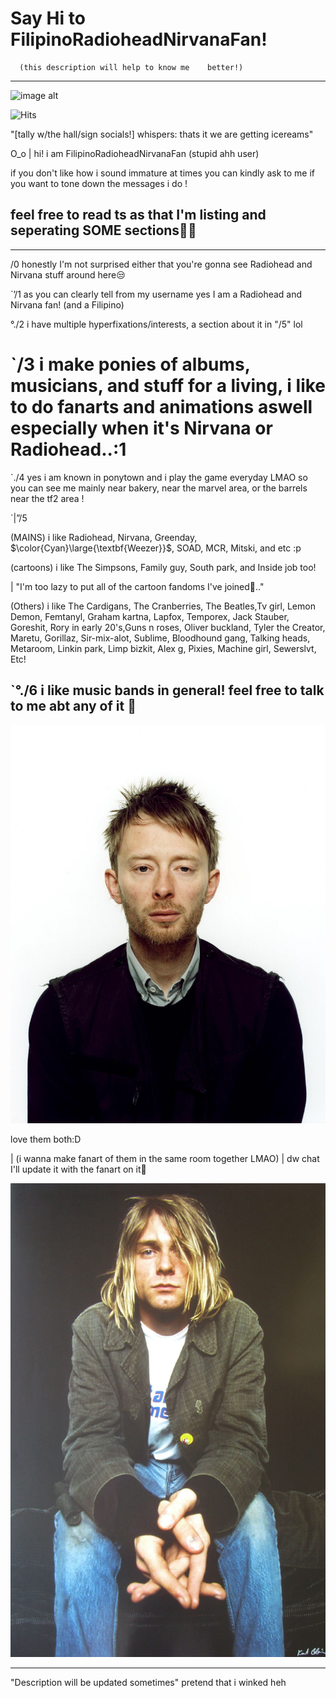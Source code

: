 # Say Hi to FilipinoRadioheadNirvanaFan!

      (this description will help to know me    better!)
- - -

![image alt](https://github.com/FilipinoRadioheadNirvanaFan/Say-hello-to-FilipinoRadioheadNirvanaFan-/blob/0adbf82cf1117bce8ddeecf84e6e141c7e2a2ff2/Screenshot_2025-05-24-11-13-59-287_com.android.chrome-edit.jpg)

![Hits](https://komarev.com/ghpvc/?username=FilipinoRadioheadNirvanaFan&label=Views&style=flat)

"[tally w/the hall/sign socials!] whispers: thats it we are getting icereams"

 O⁠_⁠o | hi! i am FilipinoRadioheadNirvanaFan (stupid ahh user) 

 if you don't like how i sound immature at times you can kindly ask to me if you want to tone down the messages i do ! 

## feel free to read ts as that I'm listing and seperating SOME sections🤷‍♀️

---

   /0 honestly I'm not surprised either that you're gonna see Radiohead and Nirvana stuff around here😒
 
  `’/1 as you can clearly tell from my  username yes I am a Radiohead and    Nirvana fan! (and a Filipino)

  °./2 i have multiple  hyperfixations/interests, a section about it in "/5" lol

# `/3 i make ponies of albums, musicians, and stuff for a living, i like to do fanarts and animations aswell especially when it's Nirvana or Radiohead..:1 

  `./4 yes i am known in ponytown and i play the game everyday LMAO so you can see me mainly near bakery, near the marvel area, or the barrels near the tf2 area ! 

 `|”/5 
 
 (MAINS) i like Radiohead, Nirvana, Greenday, $\color{Cyan}\large{\textbf{Weezer}}$, SOAD, MCR, Mitski, and etc :p 

 (cartoons) i like The Simpsons, Family guy, South park, and Inside job too! 

| "I'm too lazy to put all of the cartoon fandoms I've joined🤧.."
 
 (Others) i like The Cardigans, The Cranberries, The Beatles,Tv girl, Lemon Demon, Femtanyl, Graham kartna, Lapfox, Temporex, Jack Stauber, Goreshit, Rory in early 20's,Guns n roses, Oliver buckland, Tyler the Creator, Maretu, Gorillaz, Sir-mix-alot, Sublime, Bloodhound gang, Talking heads, Metaroom, Linkin park, Limp bizkit, Alex g, Pixies, Machine girl, Sewerslvt, Etc!

  `°./6 i like music bands in general! feel free to talk to me abt any of it 🙏
---

  ![image alt](https://github.com/FilipinoRadioheadNirvanaFan/FilipinoRadioheadNirvanaFan/blob/f4b2511f3f57482f76c3d33fe4a609128f075e5c/ThomYorkeAppearance.jpg)

love them both:D 

| (i wanna make fanart of them in the same room together LMAO)
| dw chat I'll update it with the fanart on it🙏

  ![image alt](https://github.com/FilipinoRadioheadNirvanaFan/FilipinoRadioheadNirvanaFan/blob/0bc10cba4c3b548b1c88f100382e6a8b98016759/Kurt-Cobain-Style-Photo-Plaid-Jacket.jpg)
- - -
"Description will be updated sometimes"
pretend that i winked heh
